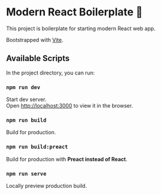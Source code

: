 # Modern React Boilerplate 🦥

This project is boilerplate for starting modern React web app.

Bootstrapped with [Vite](https://github.com/vitejs/vite.git).

## Available Scripts

In the project directory, you can run:

### `npm run dev`
Start dev server.<br>
Open [http://localhost:3000](http://localhost:3000) to view it in the browser.

### `npm run build`
Build for production.

### `npm run build:preact`
Build for production with **Preact instead of React**.

### `npm run serve`
Locally preview production build.
